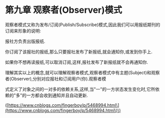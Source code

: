 # 第九章 观察者\(Observer\)模式

观察者模式又称为发布/订阅\(Publish/Subscribe\)模式,因此我们可以用报纸期刊的订阅来形象的说明:

报社方负责出版报纸.

你订阅了该报社的报纸,那么只要报社发布了新报纸,就会通知你,或发到你手上.

如果你不想再读报纸,可以取消订阅,这样,报社发布了新报纸就不会再通知你.

理解其实以上的概念,就可以理解观察者模式,观察者模式中有主题\(Subject\)和观察者\(Observer\),分别对应报社和订阅用户\(你\).观察者模

式定义了对象之间的一对多的依赖关系,这样,当"一"的一方状态发生变化时,它所依赖的"多"的一方都会收到通知并且自动更新.

\([https://www.cnblogs.com/fingerboy/p/5468994.html\](https://www.cnblogs.com/fingerboy/p/5468994.html\)\)



